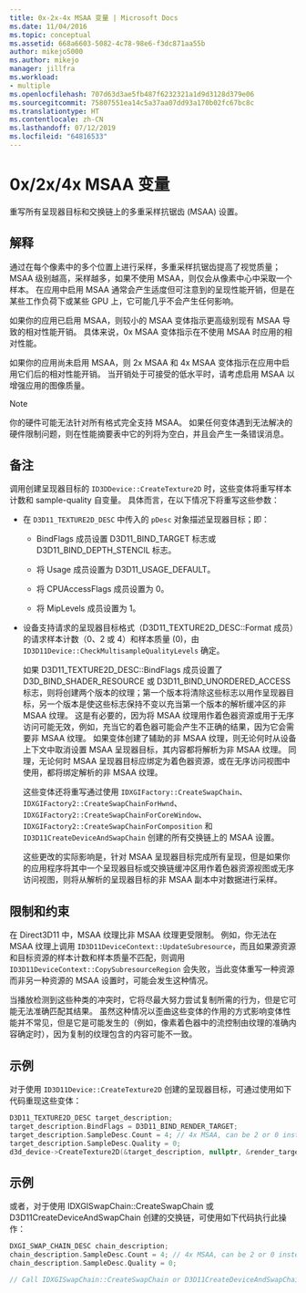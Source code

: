 ```yaml
---
title: 0x-2x-4x MSAA 变量 | Microsoft Docs
ms.date: 11/04/2016
ms.topic: conceptual
ms.assetid: 668a6603-5082-4c78-98e6-f3dc871aa55b
author: mikejo5000
ms.author: mikejo
manager: jillfra
ms.workload:
- multiple
ms.openlocfilehash: 707d63d3ae5fb487f6232321a1d9d3128d379e06
ms.sourcegitcommit: 75807551ea14c5a37aa07dd93a170b02fc67bc8c
ms.translationtype: HT
ms.contentlocale: zh-CN
ms.lasthandoff: 07/12/2019
ms.locfileid: "64816533"
---
```

# <a name="0x2x4x-msaa-variants"></a>0x/2x/4x MSAA 变量
重写所有呈现器目标和交换链上的多重采样抗锯齿 (MSAA) 设置。

## <a name="interpretation"></a>解释
 通过在每个像素中的多个位置上进行采样，多重采样抗锯齿提高了视觉质量；MSAA 级别越高，采样越多，如果不使用 MSAA，则仅会从像素中心中采取一个样本。 在应用中启用 MSAA 通常会产生适度但可注意到的呈现性能开销，但是在某些工作负荷下或某些 GPU 上，它可能几乎不会产生任何影响。

 如果你的应用已启用 MSAA，则较小的 MSAA 变体指示更高级别现有 MSAA 导致的相对性能开销。 具体来说，0x MSAA 变体指示在不使用 MSAA 时应用的相对性能。

 如果你的应用尚未启用 MSAA，则 2x MSAA 和 4x MSAA 变体指示在应用中启用它们后的相对性能开销。 当开销处于可接受的低水平时，请考虑启用 MSAA 以增强应用的图像质量。

> [!NOTE]
> 你的硬件可能无法针对所有格式完全支持 MSAA。 如果任何变体遇到无法解决的硬件限制问题，则在性能摘要表中它的列将为空白，并且会产生一条错误消息。

## <a name="remarks"></a>备注
 调用创建呈现器目标的 `ID3DDevice::CreateTexture2D` 时，这些变体将重写样本计数和 sample-quality 自变量。 具体而言，在以下情况下将重写这些参数：

- 在 `D3D11_TEXTURE2D_DESC` 中传入的 `pDesc` 对象描述呈现器目标；即：

  - BindFlags 成员设置 D3D11_BIND_TARGET 标志或 D3D11_BIND_DEPTH_STENCIL 标志。

  - 将 Usage 成员设置为 D3D11_USAGE_DEFAULT。

  - 将 CPUAccessFlags 成员设置为 0。

  - 将 MipLevels 成员设置为 1。

- 设备支持请求的呈现器目标格式（D3D11_TEXTURE2D_DESC::Format 成员）的请求样本计数（0、2 或 4）和样本质量 (0)，由 `ID3D11Device::CheckMultisampleQualityLevels` 确定。

  如果 D3D11_TEXTURE2D_DESC::BindFlags 成员设置了 D3D_BIND_SHADER_RESOURCE 或 D3D11_BIND_UNORDERED_ACCESS 标志，则将创建两个版本的纹理；第一个版本将清除这些标志以用作呈现器目标，另一个版本是使这些标志保持不变以充当第一个版本的解析缓冲区的非 MSAA 纹理。 这是有必要的，因为将 MSAA 纹理用作着色器资源或用于无序访问可能无效，例如，充当它的着色器可能会产生不正确的结果，因为它会需要非 MSAA 纹理。 如果变体创建了辅助的非 MSAA 纹理，则无论何时从设备上下文中取消设置 MSAA 呈现器目标，其内容都将解析为非 MSAA 纹理。 同理，无论何时 MSAA 呈现器目标应绑定为着色器资源，或在无序访问视图中使用，都将绑定解析的非 MSAA 纹理。

  这些变体还将重写通过使用 `IDXGIFactory::CreateSwapChain`、`IDXGIFactory2::CreateSwapChainForHwnd`、`IDXGIFactory2::CreateSwapChainForCoreWindow`、`IDXGIFactory2::CreateSwapChainForComposition` 和 `ID3D11CreateDeviceAndSwapChain` 创建的所有交换链上的 MSAA 设置。

  这些更改的实际影响是，针对 MSAA 呈现器目标完成所有呈现，但是如果你的应用程序将其中一个呈现器目标或交换链缓冲区用作着色器资源视图或无序访问视图，则将从解析的呈现器目标的非 MSAA 副本中对数据进行采样。

## <a name="restrictions-and-limitations"></a>限制和约束
 在 Direct3D11 中，MSAA 纹理比非 MSAA 纹理更受限制。 例如，你无法在 MSAA 纹理上调用 `ID3D11DeviceContext::UpdateSubresource`，而且如果源资源和目标资源的样本计数和样本质量不匹配，则调用 `ID3D11DeviceContext::CopySubresourceRegion` 会失败，当此变体重写一种资源而非另一种资源的 MSAA 设置时，可能会发生这种情况。

 当播放检测到这些种类的冲突时，它将尽最大努力尝试复制所需的行为，但是它可能无法准确匹配其结果。 虽然这种情况以歪曲这些变体的作用的方式影响变体性能并不常见，但是它是可能发生的（例如，像素着色器中的流控制由纹理的准确内容确定时），因为复制的纹理包含的内容可能不一致。

## <a name="example"></a>示例
 对于使用 `ID3D11Device::CreateTexture2D` 创建的呈现器目标，可通过使用如下代码重现这些变体：

```cpp
D3D11_TEXTURE2D_DESC target_description;
target_description.BindFlags = D3D11_BIND_RENDER_TARGET;
target_description.SampleDesc.Count = 4; // 4x MSAA, can be 2 or 0 instead
target_description.SampleDesc.Quality = 0;
d3d_device->CreateTexture2D(&target_description, nullptr, &render_target);
```

## <a name="example"></a>示例
 或者，对于使用 IDXGISwapChain::CreateSwapChain 或 D3D11CreateDeviceAndSwapChain 创建的交换链，可使用如下代码执行此操作：

```cpp
DXGI_SWAP_CHAIN_DESC chain_description;
chain_description.SampleDesc.Count = 4; // 4x MSAA, can be 2 or 0 instead
chain_description.SampleDesc.Quality = 0;

// Call IDXGISwapChain::CreateSwapChain or D3D11CreateDeviceAndSwapChain, etc.
```

